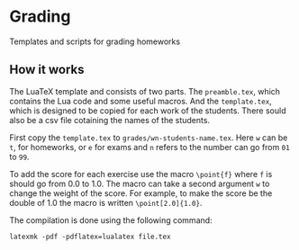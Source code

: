 # Grading

Templates and scripts for grading homeworks

## How it works

The LuaTeX template and consists of two parts.
The `preamble.tex`, which contains the Lua code and some useful macros.
And the `template.tex`, which is designed to be copied for each work of the
students. There sould also be a csv file cotaining the names of the students.

First copy the `template.tex` to `grades/wn-students-name.tex`.
Here `w` can be `t`, for homeworks, or `e` for exams and `n` refers to the
number can go from `01` to `99`.

To add the score for each exercise use the macro `\point{f}` where `f` is
should go from 0.0 to 1.0. The macro can take a second argument `w` to change
the weight of the score. For example, to make the score be the double of 1.0
the macro is written `\point[2.0]{1.0}`.

The compilation is done using the following command:

```
latexmk -pdf -pdflatex=lualatex file.tex
```
